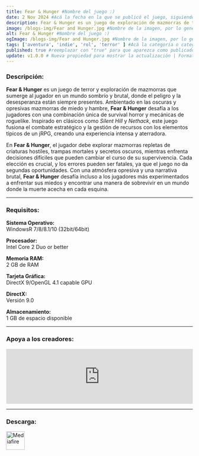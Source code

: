 ```yaml
---
title: Fear & Hunger #Nombre del juego :)
date: 2 Nov 2024 #Acá la fecha en la que se publicó el juego, siguiendo este formato: Dia "30", Mes "Oct", Año "2024" = como debe quedar: 30 Oct 2024
description: Fear & Hunger es un juego de exploración de mazmorras de terror ambientado en las oscuras y desesperanzadoras mazmorras de miedo y hambre. El juego es una mezcla de géneros entre survival horror y explorador de mazmorras, con influencias que van desde Silent Hill hasta Nethack. Incluye elementos de roguelike, además de una sólida base de jRPG. #Acá una mini descripción del juego
image: /blogs-img/Fear and Hunger.jpg #Nombre de la imagen, por lo general es exactamente el mismo nombre que el juego excluyendo lo ":" (Dos puntos)
alt: Fear & Hunger #Nombre del juego :)
ogImage: /blogs-img/Fear and Hunger.jpg #Nombre de la imagen, por lo general es exactamente el mismo nombre que el juego excluyendo lo ":" (Dos puntos)
tags: ['aventura', 'indie', 'rol', 'terror' ] #Acá la categoría o categorías del juego, si es más de una se coloca en este formato: ['categoría1', 'categoría2']
published: true #reemplazar con "true" para que aparezca como publicado
update: v1.0.0 # Nueva propiedad para mostrar la actualización | Formato: v1.0.0
---
```


<!--En VSCode seleccionando una palabra, por ejemplo: "Fear & Hunger" y apretando Ctrl+F2 se seleccionan todas las palabras iguales-->

### Descripción:
**Fear & Hunger** es un juego de terror y exploración de mazmorras que sumerge al jugador en un mundo sombrío y brutal, donde el peligro y la desesperanza están siempre presentes. Ambientado en las oscuras y opresivas mazmorras de miedo y hambre, **Fear & Hunger** desafía a los jugadores con una combinación única de survival horror y mecánicas de roguelike. Inspirado en clásicos como *Silent Hill* y *Nethack*, este juego fusiona el combate estratégico y la gestión de recursos con los elementos típicos de un jRPG, creando una experiencia intensa y aterradora.

En **Fear & Hunger**, el jugador debe explorar mazmorras repletas de criaturas hostiles, trampas mortales y secretos oscuros, mientras enfrenta decisiones difíciles que pueden cambiar el curso de su supervivencia. Cada elección es crucial, y los errores pueden ser fatales, ya que el juego no da segundas oportunidades. Con una atmósfera opresiva y una narrativa brutal, **Fear & Hunger** desafía incluso a los jugadores más experimentados a enfrentar sus miedos y encontrar una manera de sobrevivir en un mundo donde la muerte acecha en cada esquina.

<!--Prompt para Chat-GPT: Hazme una descripción para el juego "Fear & Hunger" y cada que menciones "Fear & Hunger" ponlo en negrita -->

---

### Requisitos:
**Sistema Operativo:**  
WindowsR 7/8/8.1/10 (32bit/64bit)

**Procesador:**  
Intel Core 2 Duo or better

**Memoria RAM:**  
2 GB de RAM

**Tarjeta Gráfica:**  
DirectX 9/OpenGL 4.1 capable GPU

**DirectX:**  
Versión 9.0

**Almacenamiento:**  
1 GB de espacio disponible

<!--Si falta o sobra un requisito se quita o se agrega manteniendo el mismo formato-->

---

### Apoya a los creadores:
<iframe src="https://store.steampowered.com/widget/1002300/" frameborder="0" style="background-color: transparent; width: 100% !important; aspect-ratio: 646 / 190;"></iframe>

<!--Reemplazar los numeros (AppID) del juego (en este caso 2668510) por el numero (AppID) correspondiente con el juego a publicar-->
<!--El AppID se encuentra en la URL del Juego en Steam-->

---

### Descarga:

[<img src="https://gist.github.com/cxmeel/0dbc95191f239b631c3874f4ccf114e2/raw/download.svg" alt="Mediafire" height="50" />](https://www.mediafire.com/file/rvk2x3vn9puhtju/Fear_%2526_Hunger_-_By_Nicolhetti_Projects.zip/file)

<!-- # se debe reemplazar por el link de descarga-->

<!--NOMBRE-DEL-SERVICIO se debe reemplazar por el servicio donde está subido el juego-->